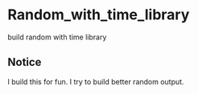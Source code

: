 # Random_with_time_library
build random with time library

## Notice
I build this for fun.
I try to build better random output.

